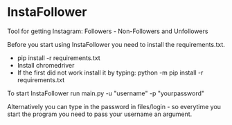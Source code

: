 # InstaFollower
Tool for getting Instagram: Followers - Non-Followers and Unfollowers

Before you start using InstaFollower you need to install the requirements.txt.
- pip install -r requirements.txt
- Install chromedriver
- If the first did not work install it by typing: python -m pip install -r requirements.txt

To start InstaFollower run main.py -u "username" -p "yourpassword"

Alternatively you can type in the password in files/login - so everytime you start the program you need to pass your username an argument.
